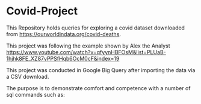 # Covid-Project

This Repository holds queries for exploring a covid dataset downloaded from https://ourworldindata.org/covid-deaths. 

This project was following the example shown by Alex the Analyst https://www.youtube.com/watch?v=qfyynHBFOsM&list=PLUaB-1hjhk8FE_XZ87vPPSfHqb6OcM0cF&index=19

This project was conducted in Google Big Query after importing the data via a CSV download.

The purpose is to demonstrate comfort and competence with a number of sql commands such as:
